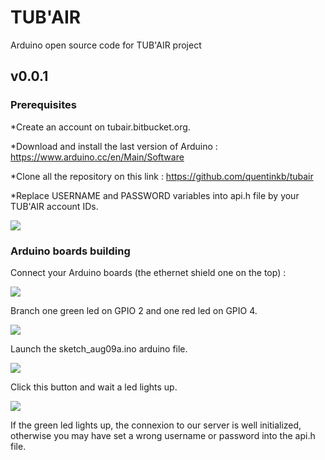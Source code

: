 # TUB'AIR
Arduino open source code for TUB'AIR project
## v0.0.1


### Prerequisites
 
 
 
*Create an account on tubair.bitbucket.org.

*Download and install the last version of Arduino : https://www.arduino.cc/en/Main/Software

*Clone all the repository on this link : https://github.com/quentinkb/tubair

*Replace USERNAME and PASSWORD variables into api.h file by your TUB'AIR account IDs.

![](http://nsa38.casimages.com/img/2016/08/17/160817104452784409.png)



### Arduino boards building


Connect your Arduino boards (the ethernet shield one on the top) :

![](http://nsa38.casimages.com/img/2016/08/17/mini_160817114924506168.jpg)

Branch one green led on GPIO 2 and one red led on GPIO 4. 

![](http://nsa38.casimages.com/img/2016/08/17/160817121623409266.png)

Launch the sketch_aug09a.ino arduino file.

![](http://nsa38.casimages.com/img/2016/08/17/160817121848377371.png)

Click this button and wait a led lights up.

![](http://nsa37.casimages.com/img/2016/08/17/160817122152909792.png)

If the green led lights up, the connexion to our server is well initialized, otherwise you may have set a wrong username or password into the api.h file. 
